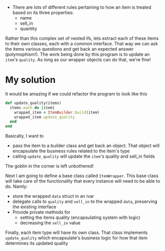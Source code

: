  - There are lots of different rules pertaining to how an item is treated based on its three properties:
    - name
    - sell_in
    - quantity

  Rather than this complex set of nested ifs, lets extract each of these items to their own classes,
  each with a common interface. That way we can ask the items various questions and get back an
  expected answer (polymophism!). The work being done by this program is to update an `item`'s
  `quality`. As long as our wrapper objects can do that, we're fine!

# My solution

It would be amazing if we could refactor the program to look like this

```ruby
def update_quality(items)
  items.each do |item|
    wrapped_item = ItemBuilder.build(item)
    wrapped_item.update_quality
  end
end
```

Basically, I want to
 - pass the item to a builder class and get back an object. That object will encapsulate the
   business rules related to the item's type
 - calling `update_quality` will update the `item`'s quality and sell_in fields

The goblin in the corner is left unbothered!

Next I am going to define a base class called `ItemWrapper`. This base class will take care of the
functionality that every instance will need to be able to do. Namly:

 - store the wrapped `data` struct in an ivar
 - delegate calls to `quality` and `sell_in` to the wrapped `data`, preserving the existing interface
 - Provide private methods for 
   - setting the items quality (encapsulating system with logic)
   - decreasing the `sell_in` value

Finally, each item type will have its own class. That class implements `update_quality` which
encapsulate's business logic for how that item determines its updated quality